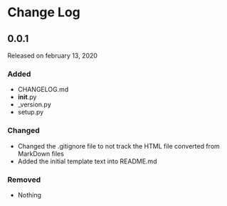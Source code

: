 # Change Log

## 0.0.1

Released on february 13, 2020

### Added

* CHANGELOG.md
* __init__.py
* _version.py
* setup.py

### Changed

* Changed the .gitignore file to not track the HTML file converted from MarkDown files
* Added the initial template text into README.md

### Removed

* Nothing
